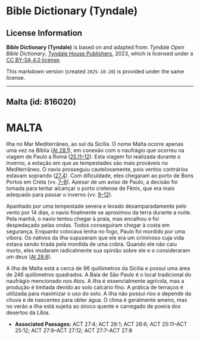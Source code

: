 # Bible Dictionary (Tyndale)

## License Information

**Bible Dictionary (Tyndale)** is based on and adapted from: _Tyndale Open Bible Dictionary_, [Tyndale House Publishers](https://tyndaleopenresources.com/), 2023, which is licensed under a [CC BY-SA 4.0 license](https://creativecommons.org/licenses/by-sa/4.0/legalcode.en).

This markdown version (created `2025-10-20`) is provided under the same license.



--------------------------------

## Malta (id: 816020)

MALTA
=====

Ilha no Mar Mediterrâneo, ao sul da Sicília. O nome Malta ocorre apenas uma vez na Bíblia ([At 28\.1](https://ref.ly/Acts28:1)), em conexão com o naufrágio que ocorreu na viagem de Paulo a Roma ([25\.11–12](https://ref.ly/Acts25:11-Acts25:12)). Esta viagem foi realizada durante o inverno, a estação em que as tempestades são mais prováveis no Mediterrâneo. O navio prosseguiu cautelosamente, pois ventos contrários estavam soprando ([27\.4](https://ref.ly/Acts27:4)). Com dificuldade, eles chegaram ao porto de Bons Portos em Creta (vv. [7–8](https://ref.ly/Acts27:7-Acts27:8)). Apesar de um aviso de Paulo, a decisão foi tomada para tentar alcançar o porto cretense de Fênix, que era mais adequado para passar o inverno (vv. [9–12](https://ref.ly/Acts27:9-Acts27:12)).

Apanhado por uma tempestade severa e levado desamparadamente pelo vento por 14 dias, o navio finalmente se aproximou da terra durante a noite. Pela manhã, o navio tentou chegar à praia, mas encalhou e foi despedaçado pelas ondas. Todos conseguiram chegar à costa em segurança. Enquanto colocava lenha no fogo, Paulo foi mordido por uma víbora. Os nativos da ilha supuseram que ele era um criminoso cuja vida estava sendo tirada pela mordida de uma cobra. Quando ele não caiu morto, eles mudaram radicalmente sua opinião sobre ele e o consideraram um deus ([At 28\.6](https://ref.ly/Acts28:6)).

A ilha de Malta está a cerca de 96 quilômetros da Sicília e possui uma área de 246 quilômetros quadrados. A Baía de São Paulo é o local tradicional do naufrágio mencionado nos Atos. A ilha é essencialmente agrícola, mas a produção é limitada devido ao solo calcário fino. A prática de terraços é utilizada para maximizar o uso do solo. A ilha não possui rios e depende da chuva e de nascentes para obter água. O clima é geralmente ameno, mas no verão a ilha está sujeita ao siroco quente e carregado de poeira dos desertos da Líbia.

* **Associated Passages:** ACT 27:4; ACT 28:1; ACT 28:6; ACT 25:11–ACT 25:12; ACT 27:9–ACT 27:12; ACT 27:7–ACT 27:8

